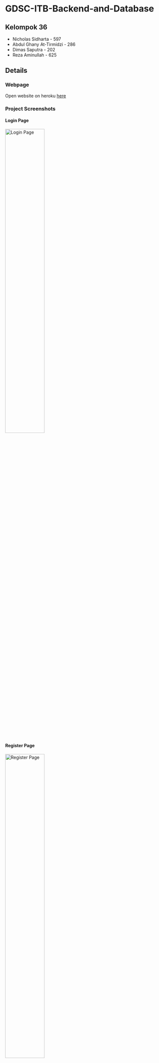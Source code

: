 # GDSC-ITB-Backend-and-Database
## Kelompok 36
- Nicholas Sidharta - 597
- Abdul Ghany At-Tirmidzi - 286
- Dimas Saputra - 202
- Reza Aminullah - 625

## Details
### Webpage
Open website on heroku [here](https://gdsc-itb-backend-and-database.herokuapp.com/)

### Project Screenshots

#### Login Page
<img src="https://user-images.githubusercontent.com/73926625/151904333-295b1e00-b325-489b-8209-6f0f94b50121.png" alt="Login Page" width="50%" height="50%"/>

#### Register Page
<img src="https://user-images.githubusercontent.com/73926625/151904419-d221840e-f971-42a5-a27b-258b26cfadb0.png" alt="Register Page" width="50%" height="50%"/>

#### Movie Page
<img src="https://user-images.githubusercontent.com/73926625/151905120-94c3a9c1-0db5-4334-a55c-702d5e0be353.png" alt="Movie Page" width="50%" height="50%"/>

#### Movie Detail Page
<img src="https://user-images.githubusercontent.com/73926625/151905142-19cc4bbd-ceaa-46fa-b509-4161b2b79991.png" alt="Movie Detail Page" width="50%" height="50%"/>

#### Wishlist Page
<img src="https://user-images.githubusercontent.com/73926625/151905163-88078f02-7ea7-4027-b211-59ad4a731007.png" alt="Wishlist Page" width="50%" height="50%"/>

### Database
<img src="https://user-images.githubusercontent.com/62497214/151981091-2e40edfc-d584-41ee-8c5c-63c52b812277.png" alt="Database Schema" width="50%" height="50%"/>
<p align="justify">
Project ini menggunakan database no-SQL lebih tepatnya yaitu database mongodb. Gambar di atas menunjukkan schema yang dipakai pada project ini yaitu schema User dan schema Movie. Schema User dan Schema Movie memiliki hubungan entitas many-to-many ditunjukkan oleh hubungan key Wishlist pada schema User dengan primary key MovieID pada schema Movie.
</p>

### Jobdesk
- Nicholas Sidharta - 597 (Full Stack)
1. React Page Functionality, Navigation and Endpoint
2. Front End to Back End Connection
3. Page Deployment

- Abdul Ghany At-Tirmidzi - 286 (Front End)
1. UI Design
2. React Page Template

- Dimas Saputra - 202 (Back End)
1. Database Designer
2. Database to Back End Connection
3. Page Deployment
